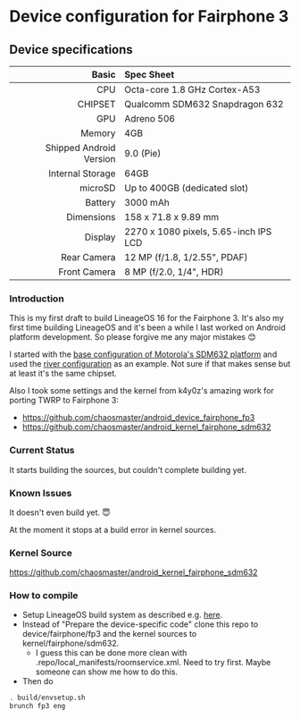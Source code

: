 Device configuration for Fairphone 3
==================================
## Device specifications

Basic   | Spec Sheet
-------:|:-------------------------
CPU     | Octa-core 1.8 GHz Cortex-A53
CHIPSET | Qualcomm SDM632 Snapdragon 632
GPU     | Adreno 506
Memory  | 4GB
Shipped Android Version | 9.0 (Pie)
Internal Storage | 64GB
microSD | Up to 400GB (dedicated slot)
Battery | 3000 mAh
Dimensions | 158 x 71.8 x 9.89 mm
Display | 2270 x 1080 pixels, 5.65-inch IPS LCD
Rear Camera  | 12 MP (f/1.8, 1/2.55", PDAF)
Front Camera | 8 MP (f/2.0, 1/4", HDR)

### Introduction
This is my first draft to build LineageOS 16 for the Fairphone 3.
It's also my first time building LineageOS and it's been a while I last worked on
Android platform development. So please forgive me any major mistakes :blush:

I started with the [base configuration of Motorola's SDM632 platform](https://github.com/LineageOS/android_device_motorola_sdm632-common)
and used the [river configuration](https://github.com/LineageOS/android_device_motorola_river) as an example.
Not sure if that makes sense but at least it's the same chipset.

Also I took some settings and the kernel from k4y0z's amazing work for porting TWRP to Fairphone 3:
* <https://github.com/chaosmaster/android_device_fairphone_fp3>
* <https://github.com/chaosmaster/android_kernel_fairphone_sdm632>


### Current Status
It starts building the sources, but couldn't complete building yet.

### Known Issues
It doesn't even build yet. :innocent:

At the moment it stops at a build error in kernel sources.

### Kernel Source
<https://github.com/chaosmaster/android_kernel_fairphone_sdm632>

### How to compile
* Setup LineageOS build system as described e.g. [here](https://wiki.lineageos.org/devices/river/build).
* Instead of "Prepare the device-specific code" clone this repo to
device/fairphone/fp3 and the kernel sources to kernel/fairphone/sdm632.
  * I guess this can be done more clean with .repo/local_manifests/roomservice.xml.
  Need to try first. Maybe someone can show me how to do this.
* Then do
```sh
. build/envsetup.sh
brunch fp3 eng
```
